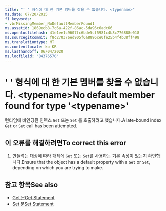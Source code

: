 ```yaml
---
title: "' ' 형식에 대 한 기본 멤버를 찾을 수 없습니다. <typename>"
ms.date: 07/20/2015
f1_keywords:
- vbrMissingMember_NoDefaultMemberFound1
ms.assetid: 1869ecb8-7c6a-422f-86ac-5da96c6adc66
ms.openlocfilehash: 41e1ee1c9607fc6bde5cf5981c4b8c776888e018
ms.sourcegitcommit: f8c270376ed905f6a8896ce0fe25b4f4b38ff498
ms.translationtype: MT
ms.contentlocale: ko-KR
ms.lasthandoff: 06/04/2020
ms.locfileid: "84376570"
---
```

# <a name="no-default-member-found-for-type-typename"></a><span data-ttu-id="e3639-102">' ' 형식에 대 한 기본 멤버를 찾을 수 없습니다. \<typename></span><span class="sxs-lookup"><span data-stu-id="e3639-102">No default member found for type '\<typename>'</span></span>
<span data-ttu-id="e3639-103">런타임에 바인딩된 인덱스 `Get` 또는 `Set` 를 호출하려고 했습니다.</span><span class="sxs-lookup"><span data-stu-id="e3639-103">A late-bound index `Get` or `Set` call has been attempted.</span></span>  
  
## <a name="to-correct-this-error"></a><span data-ttu-id="e3639-104">이 오류를 해결하려면</span><span class="sxs-lookup"><span data-stu-id="e3639-104">To correct this error</span></span>  
  
1. <span data-ttu-id="e3639-105">만들려는 대상에 따라 개체에 `Get` 또는 `Set`를 사용하는 기본 속성이 있는지 확인합니다.</span><span class="sxs-lookup"><span data-stu-id="e3639-105">Ensure that the object has a default property with a `Get` or `Set`, depending on which you are trying to make.</span></span>  
  
## <a name="see-also"></a><span data-ttu-id="e3639-106">참고 항목</span><span class="sxs-lookup"><span data-stu-id="e3639-106">See also</span></span>

- [<span data-ttu-id="e3639-107">Get 문</span><span class="sxs-lookup"><span data-stu-id="e3639-107">Get Statement</span></span>](../language-reference/statements/get-statement.md)
- [<span data-ttu-id="e3639-108">Set 문</span><span class="sxs-lookup"><span data-stu-id="e3639-108">Set Statement</span></span>](../language-reference/statements/set-statement.md)
